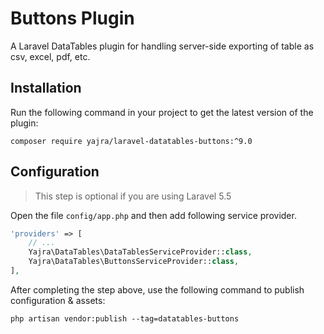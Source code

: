 # Buttons Plugin

A Laravel DataTables plugin for handling server-side exporting of table as csv, excel, pdf, etc.

<a name="installation"></a>
## Installation

Run the following command in your project to get the latest version of the plugin:

```shell
composer require yajra/laravel-datatables-buttons:^9.0
```

<a name="configuratio"></a>
## Configuration

> This step is optional if you are using Laravel 5.5

Open the file ```config/app.php``` and then add following service provider.

```php
'providers' => [
    // ...
    Yajra\DataTables\DataTablesServiceProvider::class,
    Yajra\DataTables\ButtonsServiceProvider::class,
],
```

After completing the step above, use the following command to publish configuration & assets:

```shell
php artisan vendor:publish --tag=datatables-buttons
```
